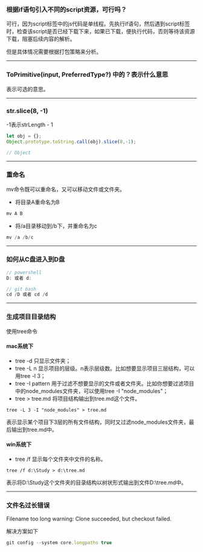 ### 根据if语句引入不同的script资源，可行吗？
可行，因为script标签中的js代码是单线程。先执行if语句，然后遇到script标签时，检查该script是否已经下载下来，如果已下载，便执行代码，否则等待该资源下载，阻塞后续内容的解析。

但是具体情况需要根据打包策略来分析。

---
### ToPrimitive(input, PreferredType?) 中的？表示什么意思
表示可选的意思。

---
### str.slice(8, -1)
-1表示strLength - 1
```js
let obj = {};
Object.prototype.toString.call(obj).slice(8,-1);

// Object
```

---
### 重命名
mv命令既可以重命名，又可以移动文件或文件夹。

* 将目录A重命名为B
```js
mv A B
```

* 将/a目录移动到/b下，并重命名为c
```js
mv /a /b/c
```

---
### 如何从C盘进入到D盘
```js
// powershell
D: 或者 d:

// git bash
cd /D 或者 cd /d
```

---
### 生成项目目录结构
使用tree命令

#### mac系统下
* tree -d 只显示文件夹； 
* tree -L n 显示项目的层级。n表示层级数。比如想要显示项目三层结构，可以用tree -l 3； 
* tree -I pattern 用于过滤不想要显示的文件或者文件夹。比如你想要过滤项目中的node_modules文件夹，可以使用tree -I "node_modules"； 
* tree > tree.md 将项目结构输出到tree.md这个文件。

```
tree -L 3 -I "node_modules" > tree.md
```
表示显示某个项目下3层的所有文件结构，同时又过滤node_modules文件夹，最后输出到tree.md中。

#### win系统下
* tree /f 显示每个文件夹中文件的名称。

```
tree /f d:\Study > d:\tree.md
```
表示将D:\Study这个文件夹的目录结构以树状形式输出到文件D:\tree.md中。

---
### 文件名过长错误 
Filename too long warning: Clone succeeded, but checkout failed.

解决方案如下
```js
git config --system core.longpaths true
```